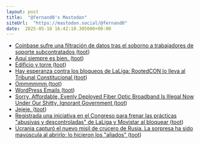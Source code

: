 ```yaml
---
layout: post
title:  "@fernand0's Mastodon"
siteUrl:  "https://mastodon.social/@fernand0"
date:  2025-05-18 16:42:10.305000+00:00
---
```

*  [Coinbase sufre una filtración de datos tras el soborno a trabajadores de soporte subcontratados ](https://unaaldia.hispasec.com/2025/05/coinbase-sufre-una-filtracion-de-datos-tras-el-soborno-a-trabajadores-de-soporte-subcontratados.htm) ([toot](https://mastodon.social/@fernand0/114529830849882972))
*  [Aquí siempre es bien. ](https://avecesunafoto.wordpress.com/2025/05/17/aqui-siempre-es-bien) ([toot](https://mastodon.social/@fernand0/114529782935856242))
*  [Edificio y torre ](https://www.flickr.com/photos/fernand0/54527275529) ([toot](https://mastodon.social/@fernand0/114529574932807112))
*  [Hay esperanza contra los bloqueos de LaLiga: RootedCON lo lleva al Tribunal Constitucional ](https://www.adslzone.net/noticias/internet/bloqueos-laliga-rootedcon-tribunal-constitucional) ([toot](https://mastodon.social/@fernand0/114529460063474925))
*  [Ommmmmm ](https://mastodon.social/@fernand0/114529432456931106) ([toot](https://mastodon.social/@fernand0/114529432456931106))
*  [WordPress Emails ](https://wpelevator.com/guides/wordpress-email) ([toot](https://mastodon.social/@fernand0/114529358412944821))
*  [Sorry, Affordable, Evenly Deployed Fiber Optic Broadband Is Illegal Now Under Our Shitty, Ignorant Government ](https://www.techdirt.com/2025/05/13/sorry-affordable-evenly-deployed-fiber-optic-broadband-is-illegal-now-under-our-shitty-ignorant-government) ([toot](https://mastodon.social/@fernand0/114529024839928670))
*  [Jejeje. ](https://mastodon.social/@bouletcorp2/114528831442051496) ([toot](https://mastodon.social/@fernand0/114528889276952700))
*  [Registrada una iniciativa en el Congreso para frenar las prácticas "abusivas y descontroladas" de LaLiga y Movistar al bloquear ](https://bandaancha.eu/articulos/iniciativa-congreso-frenar-practicas-1136) ([toot](https://mastodon.social/@fernand0/114528873344718223))
*  [Ucrania capturó el nuevo misil de crucero de Rusia. La sorpresa ha sido mayúscula al abrirlo: lo hicieron los "aliados" ](https://www.xataka.com/magnet/ucrania-capturo-nuevo-misil-crucero-rusia-sorpresa-ha-sido-mayuscula-al-abrirlo-hicieron-aliado) ([toot](https://mastodon.social/@fernand0/114528638228374464))
